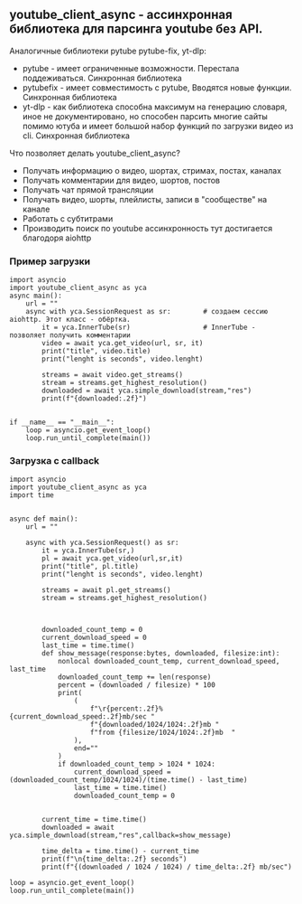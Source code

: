 ## youtube_client_async - ассинхронная библиотека для парсинга youtube без API.

Аналогичные библиотеки pytube pytube-fix, yt-dlp:
 - pytube - имеет ограниченные возможности. Перестала поддеживаться. Синхронная библиотека
 - pytubefix - имеет совместимость с pytube, Вводятся новые функции. Синхронная библиотека
 - yt-dlp - как библиотека способна максимум на генерацию словаря, иное не документировано,
но способен парсить многие сайты помимо ютуба и имеет большой набор функций по загрузки видео из cli. Синхронная библиотека

Что позволяет делать youtube_client_async?
 - Получать информацию о видео, шортах, стримах, постах, каналах
 - Получать комментарии для видео, шортов, постов
 - Получать чат прямой трансляции
 - Получать видео, шорты, плейлисты, записи в "сообществе" на канале
 - Работать с субтитрами
 - Производить поиск по youtube
ассинхронность тут достигается благодоря aiohttp

### Пример загрузки
```
import asyncio
import youtube_client_async as yca
async main():
    url = ""
    async with yca.SessionRequest as sr:        # создаем сессию aiohttp. Этот класс - обёртка.
        it = yca.InnerTube(sr)                  # InnerTube - позволяет получить комментарии
        video = await yca.get_video(url, sr, it)
        print("title", video.title)
        print("lenght is seconds", video.lenght)

        streams = await video.get_streams()
        stream = streams.get_highest_resolution()
        downloaded = await yca.simple_download(stream,"res")
        print(f"{downloaded:.2f}")
        

if __name__ == "__main__":
    loop = asyncio.get_event_loop()
    loop.run_until_complete(main())
```

### Загрузка с callback
```
import asyncio
import youtube_client_async as yca
import time


async def main():
    url = ""

    async with yca.SessionRequest() as sr:
        it = yca.InnerTube(sr,)
        pl = await yca.get_video(url,sr,it)
        print("title", pl.title)
        print("lenght is seconds", video.lenght)

        streams = await pl.get_streams()
        stream = streams.get_highest_resolution()



        downloaded_count_temp = 0
        current_download_speed = 0
        last_time = time.time()
        def show_message(response:bytes, downloaded, filesize:int):
            nonlocal downloaded_count_temp, current_download_speed, last_time
            downloaded_count_temp += len(response)
            percent = (downloaded / filesize) * 100
            print(
                (
                    f"\r{percent:.2f}% {current_download_speed:.2f}mb/sec "
                    f"{downloaded/1024/1024:.2f}mb "
                    f"from {filesize/1024/1024:.2f}mb  "
                ),
                end=""
            )
            if downloaded_count_temp > 1024 * 1024:
                current_download_speed = (downloaded_count_temp/1024/1024)/(time.time() - last_time)
                last_time = time.time()
                downloaded_count_temp = 0


        current_time = time.time()
        downloaded = await yca.simple_download(stream,"res",callback=show_message)
        
        time_delta = time.time() - current_time
        print(f"\n{time_delta:.2f} seconds")
        print(f"{(downloaded / 1024 / 1024) / time_delta:.2f} mb/sec")

loop = asyncio.get_event_loop()
loop.run_until_complete(main())
```
